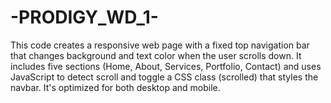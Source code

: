 # -PRODIGY_WD_1-
This code creates a responsive web page with a fixed top navigation bar that changes background and text color when the user scrolls down. It includes five sections (Home, About, Services, Portfolio, Contact) and uses JavaScript to detect scroll and toggle a CSS class (scrolled) that styles the navbar. It's optimized for both desktop and mobile.
